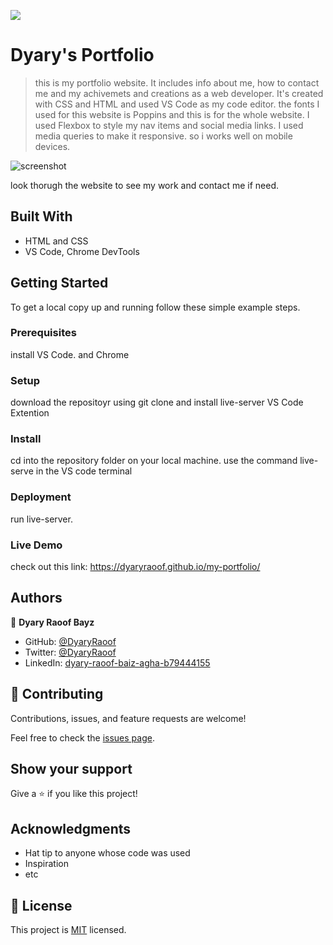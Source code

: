 ![](https://img.shields.io/badge/Microverse-blueviolet)

# Dyary's Portfolio

> this is my portfolio website. It includes info about me, how to contact me and my achivemets and creations as a web developer. It's created with CSS and HTML and used VS Code as my code editor. the fonts I used for this website is Poppins and this is for the whole website. I used Flexbox to style my nav items and social media links. I used media queries to make it responsive. so i works well on mobile devices.

![screenshot](https://i.imgur.com/vWXwTaR.png)

look thorugh the website to see my work and contact me if need.

## Built With

- HTML and CSS
- VS Code, Chrome DevTools

## Getting Started

To get a local copy up and running follow these simple example steps.

### Prerequisites

install VS Code. and Chrome

### Setup

download the repositoyr using git clone and install live-server VS Code Extention

### Install

cd into the repository folder on your local machine.
use the command live-serve in the VS code terminal

### Deployment

run live-server.

### Live Demo

check out this link: https://dyaryraoof.github.io/my-portfolio/

## Authors

👤 **Dyary Raoof Bayz**

- GitHub: [@DyaryRaoof](https://github.com/DyaryRaoof)
- Twitter: [@DyaryRaoof](https://twitter.com/DyaryRaoof)
- LinkedIn: [dyary-raoof-baiz-agha-b79444155](https://www.linkedin.com/in/dyary-raoof-baiz-agha-b79444155)

## 🤝 Contributing

Contributions, issues, and feature requests are welcome!

Feel free to check the [issues page](https://github.com/DyaryRaoof/my-portfolio/issues).

## Show your support

Give a ⭐️ if you like this project!

## Acknowledgments

- Hat tip to anyone whose code was used
- Inspiration
- etc

## 📝 License

This project is [MIT](./MIT.md) licensed.
